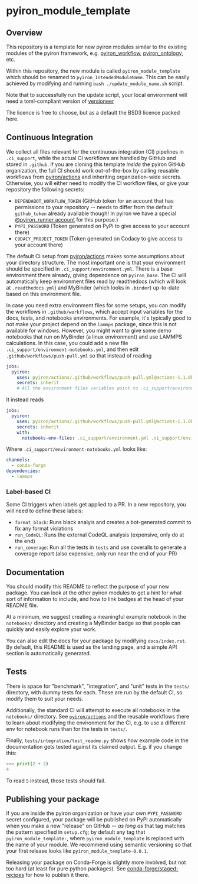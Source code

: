 # pyiron_module_template

## Overview

This repository is a template for new pyiron modules similar to the existing modules of the 
pyiron framework, e.g. 
[pyiron_workflow](https://github.com/pyiron/pyiron_workflow),
[pyiron_ontology](https://github.com/pyiron/pyiron_ontology),
etc.

Within this repository, the new module is called `pyiron_module_template` which should be renamed to `pyiron_IntendedModuleName`. 
This can be easily achieved by modifying and running `bash ./update_module_name.sh` script. 

Note that to successfully run the update script, your local environment will need a toml-compliant version of [versioneer](https://github.com/python-versioneer/python-versioneer/blob/master/INSTALL.md)

The licence is free to choose, but as a default the BSD3 licence packed here.

## Continuous Integration

We collect all files relevant for the continuous integration (CI) pipelines in `.ci_support`, 
while the actual CI workflows are handled by GitHub and stored in `.github`.
If you are cloning this template *inside* the pyiron GitHub organization, the full CI should work out-of-the-box by calling reusable workflows from [pyiron/actions](github.com/pyiron/actions) and inheriting organization-wide secrets.
Otherwise, you will either need to modify the CI workflow files, or give your repository the following secrets:
- `DEPENDABOT_WORKFLOW_TOKEN` (GitHub token for an account that has permissions to your repository -- needs to differ from the default `github_token` already available though! In pyiron we have a special [@pyiron_runner account](https://github.com/pyiron-runner) for this purpose.)
- `PYPI_PASSWORD` (Token generated on PyPi to give access to your account there)
- `CODACY_PROJECT_TOKEN` (Token generated on Codacy to give access to your account there)

The default CI setup from [pyiron/actions](github.com/pyiron/actions) makes some assumptions about your directory structure.
The most important one is that your environment should be specified in `.ci_support/environment.yml`.
There is a base environment there already, giving dependence on `pyiron_base`.
The CI will automatically keep environment files read by readthedocs (which will look at `.readthedocs.yml`) and MyBinder (which looks in `.binder`) up-to-date based on this environment file.

In case you need extra environment files for some setups, you can modify the workflows in `.github/workflows`, which accept input variables for the docs, tests, and notebooks environments.
For example, it's typically good to not make your project depend on the `lammps` package, since this is not available for windows.
However, you might want to give some demo notebooks that run on MyBinder (a linux environment) and use LAMMPS calculations.
In this case, you could add a new file `.ci_support/environment-notebooks.yml`, and then edit `.github/workflows/push-pull.yml` so that instead of reading 

```yaml
jobs:
  pyiron:
    uses: pyiron/actions/.github/workflows/push-pull.yml@actions-1.1.0b
    secrets: inherit
    # All the environment files variables point to .ci_support/environment.yml by default
```

It instead reads

```yaml
jobs:
  pyiron:
    uses: pyiron/actions/.github/workflows/push-pull.yml@actions-1.1.0b
    secrets: inherit
    with:
      notebooks-env-files: .ci_support/environment.yml .ci_support/environment-notebooks.yml
```

Where `.ci_support/environment-notebooks.yml` looks like:

```yaml
channels:
  - conda-forge
dependencies:
  - lammps
```

### Label-based CI

Some CI triggers when labels get applied to a PR. 
In a new repository, you will need to define these labels:
- `format_black`: Runs black analyis and creates a bot-generated commit to fix any format violations
- `run_CodeQL`: Runs the external CodeQL analysis (expensive, only do at the end)
- `run_coverage`: Run all the tests in `tests` and use coveralls to generate a coverage report (also expensive, only run near the end of your PR)

## Documentation

You should modify this README to reflect the purpose of your new package.
You can look at the other pyiron modules to get a hint for what sort of information to include, and how to link badges at the head of your README file.

At a minimum, we suggest creating a meaningful example notebook in the `notebooks/` directory and creating a MyBinder badge so that people can quickly and easily explore your work.

You can also edit the docs for your package by modifying `docs/index.rst`.
By default, this README is used as the landing page, and a simple API section is automatically generated.

## Tests

There is space for "benchmark", "integration", and "unit" tests in the `tests/` directory, with dummy tests for each.
These are run by the default CI, so modify them to suit your needs.

Additionally, the standard CI will attempt to execute all notebooks in the `notebooks/` directory.
See [`pyiron/actions`](https://github.com/pyiron/actions) and the reusable workflows there to learn about modifying the environment for the CI, e.g. to use a different env for notebook runs than for the tests in `tests/`.

Finally, `tests/integration/test_readme.py` shows how example code in the documentation gets tested against its claimed output.
E.g. if you change this:

```python
>>> print(2 + 2)
4

```

To read `5` instead, those tests should fail.

## Publishing your package

If you are inside the pyiron organization or have your own `PYPI_PASSWORD` secret configured, your package will be published on PyPI automatically when you make a new "release" on GitHub -- *as long as* that tag matches the pattern specified in `setup.cfg`; by default any tag that `pyiron_module_template-`, where `pyiron_module_template` is replaced with the name of your module. We recommend using semantic versioning so that your first release looks like `pyiron_module_template-0.0.1`.

Releasing your package on Conda-Forge is slightly more involved, but not too hard (at least for pure python packages).
See [conda-forge/staged-recipes](https://github.com/conda-forge/staged-recipes) for how to publish it there.
